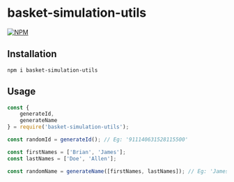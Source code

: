 # basket-simulation-utils

[![NPM](https://nodei.co/npm/basket-simulation-utils.png)](https://www.npmjs.com/package/basket-simulation-utils)

## Installation

`npm i basket-simulation-utils`

## Usage

```js
const {
	generateId,
	generateName
} = require('basket-simulation-utils');

const randomId = generateId(); // Eg: '911140631528115500'

const firstNames = ['Brian', 'James'];
const lastNames = ['Doe', 'Allen'];

const randomName = generateName([firstNames, lastNames]); // Eg: 'James Allen'
```
